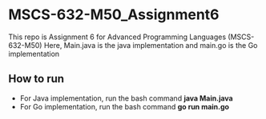 # MSCS-632-M50_Assignment6
This repo is Assignment 6 for Advanced Programming Languages (MSCS-632-M50)
Here, Main.java is the java implementation and main.go is the Go implementation
## How to run
- For Java implementation, run the bash command **java Main.java**
- For Go implementation, run the bash command **go run main.go**
